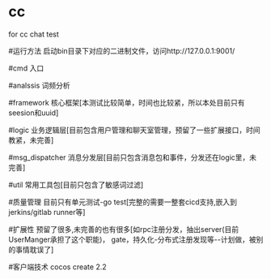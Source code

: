 # cc
for cc chat test

#运行方法
启动bin目录下对应的二进制文件，访问http://127.0.0.1:9001/

#cmd
入口

#analssis
词频分析

#framework
核心框架[本测试比较简单，时间也比较紧，所以本处目前只有seesion和uuid]

#logic
业务逻辑层[目前包含用户管理和聊天室管理，预留了一些扩展接口，时间教紧，未完善]

#msg_dispatcher
消息分发层[目前只包含消息包和事件，分发还在logic里，未完善]

#util
常用工具包[目前只包含了敏感词过滤]

#质量管理
目前只有单元测试-go test[完整的需要一整套cicd支持,嵌入到jerkins/gitlab runner等]

#扩展性
预留了很多,未完善的也有很多[如rpc注册分发，抽出server(目前UserManger承担了这个职能)， gate，持久化-分布式注册发现等--计划做，被别的事情耽误了]

#客户端技术
cocos create 2.2